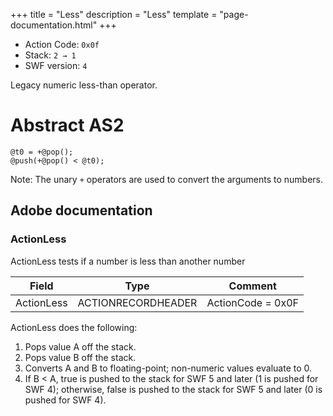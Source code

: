 +++
title = "Less"
description = "Less"
template = "page-documentation.html"
+++

- Action Code: `0x0f`
- Stack: `2 → 1`
- SWF version: `4`

Legacy numeric less-than operator.

# Abstract AS2

```
@t0 = +@pop();
@push(+@pop() < @t0);
```

Note: The unary `+` operators are used to convert the arguments to numbers.

## Adobe documentation

### ActionLess

ActionLess tests if a number is less than another number

| Field           | Type               | Comment           |
|-----------------|--------------------|-------------------|
| ActionLess      | ACTIONRECORDHEADER | ActionCode = 0x0F |

ActionLess does the following:
1. Pops value A off the stack.
2. Pops value B off the stack.
3. Converts A and B to floating-point; non-numeric values evaluate to 0.
4. If B < A, true is pushed to the stack for SWF 5 and later (1 is pushed for SWF 4);
   otherwise, false is pushed to the stack for SWF 5 and later (0 is pushed for SWF 4).
